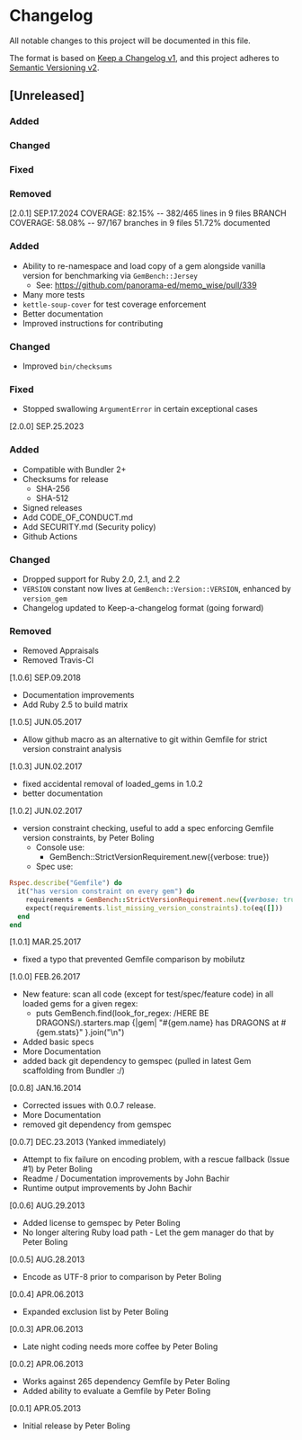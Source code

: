 # Changelog

All notable changes to this project will be documented in this file.

The format is based on [Keep a Changelog v1](https://keepachangelog.com/en/1.0.0/),
and this project adheres to [Semantic Versioning v2](https://semver.org/spec/v2.0.0.html).

## [Unreleased]
### Added
### Changed
### Fixed
### Removed

[2.0.1] SEP.17.2024
COVERAGE:  82.15% -- 382/465 lines in 9 files
BRANCH COVERAGE:  58.08% -- 97/167 branches in 9 files
51.72% documented
### Added
* Ability to re-namespace and load copy of a gem alongside vanilla version for benchmarking via `GemBench::Jersey`
  * See: https://github.com/panorama-ed/memo_wise/pull/339
* Many more tests
* `kettle-soup-cover` for test coverage enforcement
* Better documentation
* Improved instructions for contributing
### Changed
* Improved `bin/checksums`
### Fixed
* Stopped swallowing `ArgumentError` in certain exceptional cases

[2.0.0] SEP.25.2023
### Added
* Compatible with Bundler 2+
* Checksums for release
  * SHA-256
  * SHA-512
* Signed releases
* Add CODE_OF_CONDUCT.md
* Add SECURITY.md (Security policy)
* Github Actions
### Changed
* Dropped support for Ruby 2.0, 2.1, and 2.2
* `VERSION` constant now lives at `GemBench::Version::VERSION`, enhanced by `version_gem`
* Changelog updated to Keep-a-changelog format (going forward)
### Removed
* Removed Appraisals
* Removed Travis-CI

[1.0.6] SEP.09.2018
* Documentation improvements
* Add Ruby 2.5 to build matrix

[1.0.5] JUN.05.2017
* Allow github macro as an alternative to git within Gemfile for strict version constraint analysis

[1.0.3] JUN.02.2017
* fixed accidental removal of loaded_gems in 1.0.2
* better documentation

[1.0.2] JUN.02.2017
* version constraint checking, useful to add a spec enforcing Gemfile version constraints, by Peter Boling
  - Console use:
    - GemBench::StrictVersionRequirement.new({verbose: true})
  - Spec use:
```ruby
Rspec.describe("Gemfile") do
  it("has version constraint on every gem") do
    requirements = GemBench::StrictVersionRequirement.new({verbose: true})
    expect(requirements.list_missing_version_constraints).to(eq([]))
  end
end
```

[1.0.1] MAR.25.2017
* fixed a typo that prevented Gemfile comparison by mobilutz

[1.0.0] FEB.26.2017
* New feature: scan all code (except for test/spec/feature code) in all loaded gems for a given regex:
  - puts GemBench.find(look_for_regex: /HERE BE DRAGONS/).starters.map {|gem| "#{gem.name} has DRAGONS at #{gem.stats}" }.join("\n")
* Added basic specs
* More Documentation
* added back git dependency to gemspec (pulled in latest Gem scaffolding from Bundler :/)

[0.0.8] JAN.16.2014
* Corrected issues with 0.0.7 release.
* More Documentation
* removed git dependency from gemspec

[0.0.7] DEC.23.2013 (Yanked immediately)
* Attempt to fix failure on encoding problem, with a rescue fallback (Issue #1) by Peter Boling
* Readme / Documentation improvements by John Bachir
* Runtime output improvements by John Bachir

[0.0.6] AUG.29.2013
* Added license to gemspec by Peter Boling
* No longer altering Ruby load path - Let the gem manager do that by Peter Boling

[0.0.5] AUG.28.2013
* Encode as UTF-8 prior to comparison by Peter Boling

[0.0.4] APR.06.2013
* Expanded exclusion list by Peter Boling

[0.0.3] APR.06.2013
* Late night coding needs more coffee by Peter Boling

[0.0.2] APR.06.2013
* Works against 265 dependency Gemfile by Peter Boling
* Added ability to evaluate a Gemfile by Peter Boling

[0.0.1] APR.05.2013
* Initial release by Peter Boling
